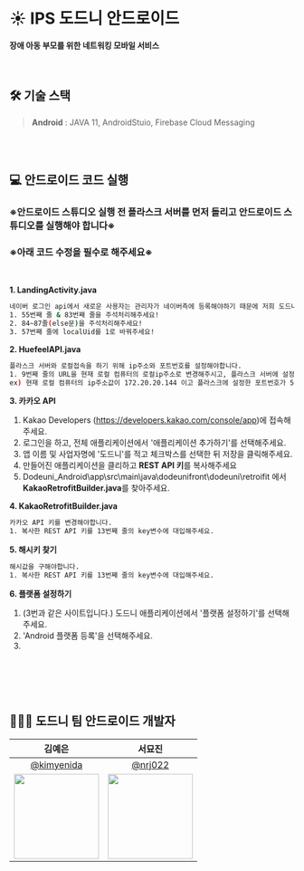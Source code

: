 # ☀ IPS 도드니 안드로이드
**장애 아동 부모를 위한 네트워킹 모바일 서비스**<br/>
<br/><br/>

## 🛠 기술 스택
> **Android** : JAVA 11, AndroidStuio, Firebase Cloud Messaging<br/>

<br/><br/>

## 💻 안드로이드 코드 실행
### ※안드로이드 스튜디오 실행 전 플라스크 서버를 먼저 돌리고 안드로이드 스튜디오를 실행해야 합니다※
### ※아래 코드 수정을 필수로 해주세요※
<br/>

**1. LandingActivity.java**

```bash
네이버 로그인 api에서 새로운 사용자는 관리자가 네이버측에 등록해야하기 때문에 저희 도드니 팀원 중 한명의 아이디로 접속하는 방법입니다
1. 55번째 줄 & 83번째 줄을 주석처리해주세요!
2. 84~87줄(else문)을 주석처리해주세요!
3. 57번째 줄에 localUid를 1로 바꿔주세요!
```

**2. HuefeelAPI.java**

```bash
플라스크 서버와 로컬접속을 하기 위해 ip주소와 포트번호를 설정해야합니다.
1. 9번째 줄의 URL을 현재 로컬 컴퓨터의 로컬ip주소로 변경해주시고, 플라스크 서버에 설정한 포트번호로 수정해주세요
ex) 현재 로컬 컴퓨터의 ip주소값이 172.20.20.144 이고 플라스크에 설정한 포트번호가 5000번이라면 URL = "http://172.20.20.144:5000"
```

**3. 카카오 API**
1. Kakao Developers (<a ref="https://developers.kakao.com/console/app">https://developers.kakao.com/console/app</a>)에 접속해주세요.
2. 로그인을 하고, 전체 애플리케이션에서 '애플리케이션 추가하기'를 선택해주세요.
3. 앱 이름 및 사업자명에 '도드니'를 적고 체크박스를 선택한 뒤 저장을 클릭해주세요.
4. 만들어진 애플리케이션을 클리하고 <strong>REST API 키</strong>를 복사해주세요
5. Dodeuni_Android\app\src\main\java\dodeunifront\dodeuni\retroifit 에서 <strong>KakaoRetrofitBuilder.java</strong>를 찾아주세요.

**4. KakaoRetrofitBuilder.java**

```bash
카카오 API 키를 변경해야합니다.
1. 복사한 REST API 키를 13번째 줄의 key변수에 대입해주세요.
```

**5. 해시키 찾기**
```bash
해시값을 구해야합니다.
1. 복사한 REST API 키를 13번째 줄의 key변수에 대입해주세요.
```

**6. 플랫폼 설정하기**
1. (3번과 같은 사이트입니다.) 도드니 애플리케이션에서 '플랫폼 설정하기'를 선택해주세요.
2. 'Android 플랫폼 등록'을 선택해주세요.
3. 
<br/>


<br/><br/>

## 👩🏻‍💻 도드니 팀 안드로이드 개발자 
| 김예은 | 서묘진 |
| :-: | :-: |
| [@kimyenida](https://github.com/kimyenida) | [@nrj022](https://github.com/nrj022) |
|<img src="https://github.com/kimyenida.png" style="width:150px; height:150px;">|<img src="https://github.com/nrj022.png" style="width:150px; height:150px;">|
